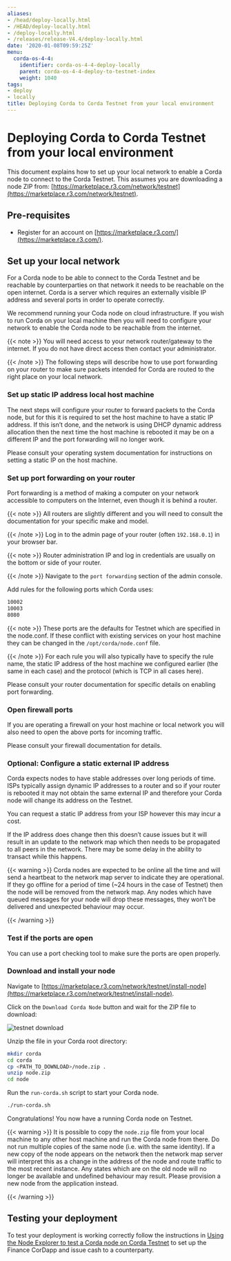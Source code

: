 ```yaml
---
aliases:
- /head/deploy-locally.html
- /HEAD/deploy-locally.html
- /deploy-locally.html
- /releases/release-V4.4/deploy-locally.html
date: '2020-01-08T09:59:25Z'
menu:
  corda-os-4-4:
    identifier: corda-os-4-4-deploy-locally
    parent: corda-os-4-4-deploy-to-testnet-index
    weight: 1040
tags:
- deploy
- locally
title: Deploying Corda to Corda Testnet from your local environment
---
```



# Deploying Corda to Corda Testnet from your local environment


This document explains how to set up your local network to enable a
Corda node to connect to the Corda Testnet. This assumes you are
downloading a node ZIP from: [https://marketplace.r3.com/network/testnet](https://marketplace.r3.com/network/testnet).


## Pre-requisites


* Register for an account on [https://marketplace.r3.com/](https://marketplace.r3.com/).


## Set up your local network

For a Corda node to be able to connect to the Corda Testnet and be
reachable by counterparties on that network it needs to be reachable
on the open internet. Corda is a server which requires an externally
visible IP address and several ports in order to operate correctly.

We recommend running your Coda node on cloud infrastructure. If you
wish to run Corda on your local machine then you will need to
configure your network to enable the Corda node to be reachable from
the internet.

{{< note >}}
You will need access to your network router/gateway to the internet. If you do not have direct access then contact your administrator.

{{< /note >}}
The following steps will describe how to use port forwarding on your
router to make sure packets intended for Corda are routed to the right
place on your local network.


### Set up static IP address local host machine

The next steps will configure your router to forward
packets to the Corda node, but for this it is required to set the host
machine to have a static IP address. If this isn’t done, and the
network is using DHCP dynamic address allocation then the next time
the host machine is rebooted it may be on a different IP and the port
forwarding will no longer work.

Please consult your operating system documentation for instructions on
setting a static IP on the host machine.


### Set up port forwarding on your router

Port forwarding is a method of making a computer on your network
accessible to computers on the Internet, even though it is behind a router.

{{< note >}}
All routers are slightly different and you will need to consult the documentation for your specific make and model.

{{< /note >}}
Log in to the admin page of your router (often `192.168.0.1`) in your
browser bar.

{{< note >}}
Router administration IP and log in credentials are usually on the bottom or side of your router.

{{< /note >}}
Navigate to the `port forwarding` section of the admin console.

Add rules for the following ports which Corda uses:

```bash
10002
10003
8080
```

{{< note >}}
These ports are the defaults for Testnet which are specified
in the node.conf. If these conflict with existing services
on your host machine they can be changed in the
`/opt/corda/node.conf` file.

{{< /note >}}
For each rule you will also typically have to specify the rule name,
the static IP address of the host machine we configured earlier (the
same in each case) and the protocol (which is TCP in all cases here).

Please consult your router documentation for specific details on
enabling  port forwarding.


### Open firewall ports

If you are operating a firewall on your host machine or local network
you will also need to open the above ports for incoming traffic.

Please consult your firewall documentation for details.


### Optional: Configure a static external IP address

Corda expects nodes to have stable addresses over long periods of
time. ISPs typically assign dynamic IP addresses to a router and so if
your router is rebooted it may not obtain the same external IP and
therefore your Corda node will change its address on the Testnet.

You can request a static IP address from your ISP however this may
incur a cost.

If the IP address does change then this doesn’t cause issues but it
will result in an update to the network map which then needs to be
propagated to all peers in the network. There may be some delay in the
ability to transact while this happens.


{{< warning >}}
Corda nodes are expected to be online all the time and
will send a heartbeat to the network map server to
indicate they are operational. If they go offline for a
period of time (~24 hours in the case of Testnet) then
the node will be removed from the network map. Any nodes
which have queued messages for your node will drop these messages,
they won’t be delivered and unexpected behaviour may
occur.

{{< /warning >}}



### Test if the ports are open

You can use a port checking tool to make sure the ports are open
properly.


### Download and install your node

Navigate to [https://marketplace.r3.com/network/testnet/install-node](https://marketplace.r3.com/network/testnet/install-node).

Click on the `Download Corda Node` button and wait for the ZIP
file to download:

![testnet download](/en/images/testnet-download.png "testnet download")

Unzip the file in your Corda root directory:

```bash
mkdir corda
cd corda
cp <PATH_TO_DOWNLOAD>/node.zip .
unzip node.zip
cd node
```

Run the `run-corda.sh` script to start your Corda node.

```bash
./run-corda.sh
```

Congratulations! You now have a running Corda node on Testnet.


{{< warning >}}
It is possible to copy the `node.zip` file from your local machine to any other host machine and run the Corda node from there. Do not run multiple copies of the same node (i.e. with the same identity). If a new copy of the node appears on the network then the network map server will interpret this as a change in the address of the node and route traffic to the most recent instance. Any states which are on the old node will no longer be available and undefined behaviour may result. Please provision a new node from the application instead.

{{< /warning >}}



## Testing your deployment

To test your deployment is working correctly follow the instructions in [Using the Node Explorer to test a Corda node on Corda Testnet](testnet-explorer-corda.md) to set up the Finance CorDapp and issue cash to a counterparty.

